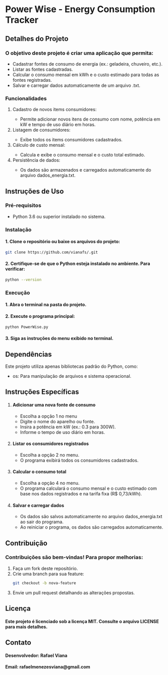 # Power Wise - Energy Consumption Tracker

<h2>Detalhes do Projeto</h2>
<h3>O objetivo deste projeto é criar uma aplicação que permita:</h3>
<ul>
  <li>Cadastrar fontes de consumo de energia (ex.: geladeira, chuveiro, etc.).</li>
  <li>Listar as fontes cadastradas.</li>
  <li>Calcular o consumo mensal em kWh e o custo estimado para todas as fontes registradas.</li>
  <li>Salvar e carregar dados automaticamente de um arquivo .txt.</li>
</ul>
<h3>Funcionalidades</h3>
<ol>
  <li>Cadastro de novos items consumidores:</li>
  <ul>
    <li>Permite adicionar novos itens de consumo com nome, potência em kW e tempo de uso diário em horas.</li>
  </ul>
  <li>Listagem de consumidores:</li>
  <ul>
    <li>Exibe todos os items consumidores cadastrados.</li>
  </ul>
  <li>Cálculo de custo mensal:</li>
  <ul>
    <li>Calcula e exibe o consumo mensal e o custo total estimado.</li>
  </ul>
  <li>Persistência de dados:</li>
  <ul>
    <li>Os dados são armazenados e carregados automaticamente do arquivo dados_energia.txt.</li>
  </ul>
</ol>

<h2>Instruções de Uso</h2>
<h3>Pré-requisitos</h3>
<ul>
  <li>Python 3.6 ou superior instalado no sistema.</li>
</ul>
<h3>Instalação</h3>
<h4>1. Clone o repositório ou baixe os arquivos do projeto:</h4>

```bash
git clone https://github.com/vianafs/.git
```
<h4>2. Certifique-se de que o Python esteja instalado no ambiente. Para verificar:</h4>

```bash
python --version

```
<h3>Execução</h3>
<h4>1. Abra o terminal na pasta do projeto.</h4>
<h4>2. Execute o programa principal:</h4>

```bash
python PowerWise.py

```
<h4>3. Siga as instruções do menu exibido no terminal.</h4>
<h2>Dependências</h2>
<p>Este projeto utiliza apenas bibliotecas padrão do Python, como:</p>
<ul>
  <li>os: Para manipulação de arquivos e sistema operacional.</li>
</ul>
<h2>Instruções Específicas</h2>
<ol>
  <li><h4>Adicionar uma nova fonte de consumo</h4></li>
  <ul>
    <li>Escolha a opção 1 no menu</li>
    <li>Digite o nome do aparelho ou fonte.</li>
    <li>Insira a potência em kW (ex.: 0.3 para 300W).</li>
    <li>Informe o tempo de uso diário em horas.</li>
  </ul>
  <li><h4>Listar os consumidores registrados</h4></li>
  <ul>
    <li>Escolha a opção 2 no menu.</li>
    <li>O programa exibirá todos os consumidores cadastrados.</li>
  </ul>
  <li><h4>Calcular o consumo total</h4></li>
    <ul>
    <li>Escolha a opção 4 no menu.</li>
    <li>O programa calculará o consumo mensal e o custo estimado com base nos dados registrados e na tarifa fixa (R$ 0,73/kWh).</li>
  </ul>
  <li><h4>Salvar e carregar dados</h4></li>
    <ul>
    <li>Os dados são salvos automaticamente no arquivo dados_energia.txt ao sair do programa.</li>
    <li>Ao reiniciar o programa, os dados são carregados automaticamente.</li>
  </ul>
</ol>
<h2>Contribuição</h2>
<h3>Contribuições são bem-vindas! Para propor melhorias:</h3>
<ol>
  <li>Faça um fork deste repositório.</li>
  <li>Crie uma branch para sua feature:</li>

```bash
git checkout -b nova-feature

```
  <li>Envie um pull request detalhando as alterações propostas.</li>
</ol>
<h2>Licença</h2>
<h4>Este projeto é licenciado sob a licença MIT. Consulte o arquivo LICENSE para mais detalhes.</h4>
<h2>Contato</h2>
<h4>Desenvolvedor: Rafael Viana</h4>
<h4>Email: rafaelmenezesviana@gmail.com </h4>

